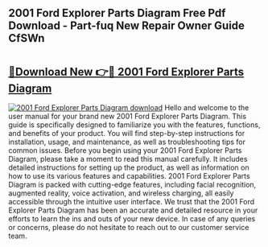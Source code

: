 ## 2001 Ford Explorer Parts Diagram Free Pdf Download - Part-fuq New Repair Owner Guide CfSWn

# <h2><a href="http://dfkahh.blite.top/?on=2001+Ford+Explorer+Parts+Diagram">🔗Download New 👉🔴 2001 Ford Explorer Parts Diagram</a></h2>

[![2001 Ford Explorer Parts Diagram download](https://i.imgur.com/lujVjoI.png)](http://dfkahh.blite.top/?on=2001+Ford+Explorer+Parts+Diagram)
Hello and welcome to the user manual for your brand new 2001 Ford Explorer Parts Diagram. This guide is specifically designed to familiarize you with the features, functions, and benefits of your product. You will find step-by-step instructions for installation, usage, and maintenance, as well as troubleshooting tips for common issues. Before you begin using your 2001 Ford Explorer Parts Diagram, please take a moment to read this manual carefully. It includes detailed instructions for setting up the product, as well as information on how to use its various features and capabilities. 2001 Ford Explorer Parts Diagram is packed with cutting-edge features, including facial recognition, augmented reality, voice activation, and wireless charging, all easily accessible through the intuitive user interface. We trust that the 2001 Ford Explorer Parts Diagram has been an accurate and detailed resource in your efforts to learn the ins and outs of your new device. In case of any queries or concerns, please do not hesitate to reach out to our customer service team.
